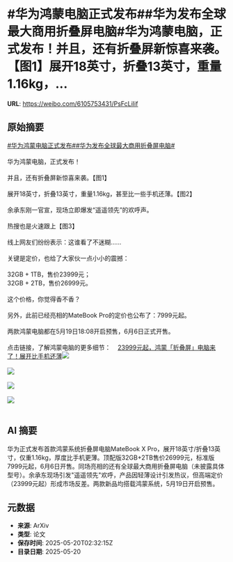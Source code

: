 # #华为鸿蒙电脑正式发布##华为发布全球最大商用折叠屏电脑#华为鸿蒙电脑，正式发布！并且，还有折叠屏新惊喜来袭。【图1】展开18英寸，折叠13英寸，重量1.16kg，...

**URL**: https://weibo.com/6105753431/PsFcLiIif

## 原始摘要

<a href="https://m.weibo.cn/search?containerid=231522type%3D1%26t%3D10%26q%3D%23%E5%8D%8E%E4%B8%BA%E9%B8%BF%E8%92%99%E7%94%B5%E8%84%91%E6%AD%A3%E5%BC%8F%E5%8F%91%E5%B8%83%23&amp;extparam=%23%E5%8D%8E%E4%B8%BA%E9%B8%BF%E8%92%99%E7%94%B5%E8%84%91%E6%AD%A3%E5%BC%8F%E5%8F%91%E5%B8%83%23" data-hide=""><span class="surl-text">#华为鸿蒙电脑正式发布#</span></a><a href="https://m.weibo.cn/search?containerid=231522type%3D1%26t%3D10%26q%3D%23%E5%8D%8E%E4%B8%BA%E5%8F%91%E5%B8%83%E5%85%A8%E7%90%83%E6%9C%80%E5%A4%A7%E5%95%86%E7%94%A8%E6%8A%98%E5%8F%A0%E5%B1%8F%E7%94%B5%E8%84%91%23&amp;extparam=%23%E5%8D%8E%E4%B8%BA%E5%8F%91%E5%B8%83%E5%85%A8%E7%90%83%E6%9C%80%E5%A4%A7%E5%95%86%E7%94%A8%E6%8A%98%E5%8F%A0%E5%B1%8F%E7%94%B5%E8%84%91%23" data-hide=""><span class="surl-text">#华为发布全球最大商用折叠屏电脑#</span></a><br><br>华为鸿蒙电脑，正式发布！<br><br>并且，还有折叠屏新惊喜来袭。【图1】<br><br>展开18英寸，折叠13英寸，重量1.16kg，甚至比一些手机还薄。【图2】<br><br>余承东刚一官宣，现场立即爆发“遥遥领先”的欢呼声。<br><br>热搜也是火速跟上【图3】<br><br>线上网友们纷纷表示：这谁看了不迷糊……<br><br>关键是定价，也给了大家伙一点小小的震撼：<br><br>32GB + 1TB，售价23999元；<br>32GB + 2TB，售价26999元。<br><br>这个价格，你觉得香不香？<br><br>另外，此前已经亮相的MateBook Pro的定价也公布了：7999元起。<br><br>两款鸿蒙电脑都在5月19日18:08开启预售，6月6日正式开售。<br><br>点击链接，了解鸿蒙电脑的更多细节：<a href="https://weibo.cn/sinaurl?u=https%3A%2F%2Fmp.weixin.qq.com%2Fs%2FGsd61UdPYoK0JOWzEJWIoQ" data-hide=""><span class="url-icon"><img style="width: 1rem;height: 1rem" src="https://h5.sinaimg.cn/upload/2015/09/25/3/timeline_card_small_web_default.png" referrerpolicy="no-referrer"></span><span class="surl-text">23999元起，鸿蒙「折叠屏」电脑来了！展开比手机还薄</span></a><img style="" src="https://tvax2.sinaimg.cn/large/006Fd7o3gy1i1lpz6vlhej30zk0jl10k.jpg" referrerpolicy="no-referrer"><br><br><img style="" src="https://tvax4.sinaimg.cn/large/006Fd7o3gy1i1lpz865dzj30hs09wq4v.jpg" referrerpolicy="no-referrer"><br><br><img style="" src="https://tvax3.sinaimg.cn/large/006Fd7o3gy1i1lq350v2xj30zs03gwev.jpg" referrerpolicy="no-referrer"><br><br><img style="" src="https://tvax3.sinaimg.cn/large/006Fd7o3gy1i1lpzame00j30gm0e6dl7.jpg" referrerpolicy="no-referrer"><br><br>

## AI 摘要

华为正式发布首款鸿蒙系统折叠屏电脑MateBook X Pro，展开18英寸/折叠13英寸，仅重1.16kg，厚度比手机更薄。顶配版32GB+2TB售价26999元，标准版7999元起，6月6日开售。同场亮相的还有全球最大商用折叠屏电脑（未披露具体型号）。余承东现场引发"遥遥领先"欢呼，产品因轻薄设计引发热议，但高端定价（23999元起）形成市场反差。两款新品均搭载鸿蒙系统，5月19日开启预售。

## 元数据

- **来源**: ArXiv
- **类型**: 论文
- **保存时间**: 2025-05-20T02:32:15Z
- **目录日期**: 2025-05-20
